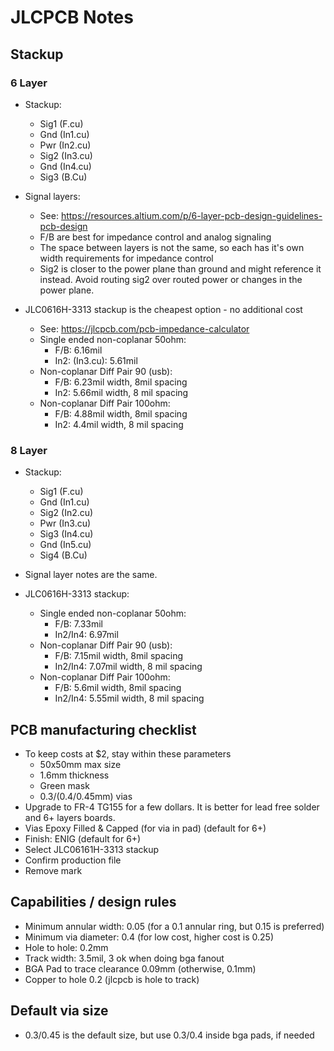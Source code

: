 # JLCPCB Notes

## Stackup

### 6 Layer

* Stackup:
  * Sig1 (F.cu)
  * Gnd (In1.cu)
  * Pwr (In2.cu)
  * Sig2 (In3.cu)
  * Gnd (In4.cu)
  * Sig3 (B.Cu)

* Signal layers:
  * See: <https://resources.altium.com/p/6-layer-pcb-design-guidelines-pcb-design>
  * F/B are best for impedance control and analog signaling
  * The space between layers is not the same, so each has it's own width
    requirements for impedance control
  * Sig2 is closer to the power plane than ground and might reference it instead.
    Avoid routing sig2 over routed power or changes in the power plane.

* JLC0616H-3313 stackup is the cheapest option - no additional cost
  * See: <https://jlcpcb.com/pcb-impedance-calculator>
  * Single ended non-coplanar 50ohm:
    * F/B: 6.16mil
    * In2: (In3.cu): 5.61mil
  * Non-coplanar Diff Pair 90 (usb):
    * F/B: 6.23mil width, 8mil spacing
    * In2: 5.66mil width, 8 mil spacing
  * Non-coplanar Diff Pair 100ohm:
    * F/B: 4.88mil width, 8mil spacing
    * In2: 4.4mil width, 8 mil spacing

### 8 Layer

* Stackup:
  * Sig1 (F.cu)
  * Gnd (In1.cu)
  * Sig2 (In2.cu)
  * Pwr (In3.cu)
  * Sig3 (In4.cu)
  * Gnd (In5.cu)
  * Sig4 (B.Cu)

* Signal layer notes are the same.

* JLC0616H-3313 stackup:
  * Single ended non-coplanar 50ohm:
    * F/B: 7.33mil
    * In2/In4: 6.97mil
  * Non-coplanar Diff Pair 90 (usb):
    * F/B: 7.15mil width, 8mil spacing
    * In2/In4: 7.07mil width, 8 mil spacing
  * Non-coplanar Diff Pair 100ohm:
    * F/B: 5.6mil width, 8mil spacing
    * In2/In4: 5.55mil width, 8 mil spacing
  
## PCB manufacturing checklist

* To keep costs at $2, stay within these parameters
  * 50x50mm max size
  * 1.6mm thickness
  * Green mask
  * 0.3/(0.4/0.45mm) vias
* Upgrade to FR-4 TG155 for a few dollars.
  It is  better for lead free solder and 6+ layers boards.
* Vias Epoxy Filled & Capped (for via in pad) (default for 6+)
* Finish: ENIG (default for 6+)
* Select JLC06161H-3313 stackup
* Confirm production file
* Remove mark

## Capabilities / design rules

* Minimum annular width: 0.05 (for a 0.1 annular ring, but 0.15 is preferred)
* Minimum via diameter: 0.4 (for low cost, higher cost is 0.25)
* Hole to hole: 0.2mm
* Track width: 3.5mil, 3 ok when doing bga fanout
* BGA Pad to trace clearance 0.09mm (otherwise, 0.1mm)
* Copper to hole 0.2 (jlcpcb is hole to track)

## Default via size

* 0.3/0.45 is the default size, but use 0.3/0.4 inside bga pads, if needed
